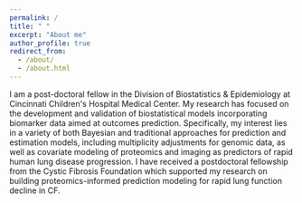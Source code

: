 ```yaml
---
permalink: /
title: " "
excerpt: "About me"
author_profile: true
redirect_from: 
  - /about/
  - /about.html
---
```


I am a post-doctoral fellow in the Division of Biostatistics & Epidemiology at Cincinnati Children's Hospital Medical Center. My research has focused on the development and validation of biostatistical models incorporating biomarker data aimed at outcomes prediction. Specifically, my interest lies in a variety of both Bayesian and traditional approaches for prediction and estimation models, including multiplicity adjustments for genomic data, as well as covariate modeling of proteomics and imaging as predictors of rapid human lung disease progression. I have received a postdoctoral fellowship from the Cystic Fibrosis Foundation which supported my research on building proteomics-informed prediction modeling for rapid lung function decline in CF.
